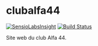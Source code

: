 clubalfa44
==========
[![SensioLabsInsight](https://insight.sensiolabs.com/projects/c1dbda12-92fe-47a1-b43c-88c4fcb3025d/mini.png)](https://insight.sensiolabs.com/projects/c1dbda12-92fe-47a1-b43c-88c4fcb3025d)
[![Build Status](https://travis-ci.org/Coubiac/clubalfa44.svg?branch=master)](https://travis-ci.org/Coubiac/clubalfa44)


Site web du club Alfa 44.
